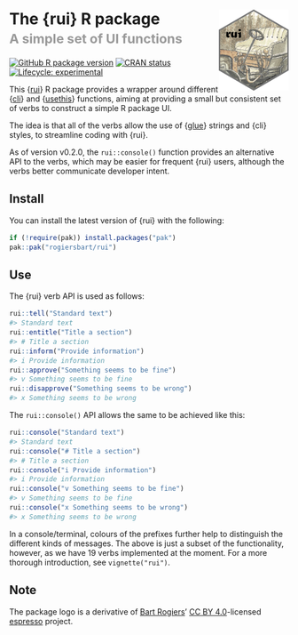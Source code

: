 
<!-- README.md is generated from README.Rmd. Please edit that file -->

# The {rui} R package<img src="man/figures/logo.png" align="right" width="25%"/><br><small><font color="#999">A simple set of UI functions</font></small>

<!-- badges: start -->

[![GitHub R package
version](https://img.shields.io/github/r-package/v/rogiersbart/rui?label=version)](https://github.com/rogiersbart/rui)
[![CRAN
status](https://www.r-pkg.org/badges/version/rui)](https://CRAN.R-project.org/package=rui)
[![Lifecycle:
experimental](https://img.shields.io/badge/lifecycle-experimental-orange.svg)](https://www.tidyverse.org/lifecycle/#experimental)
<!-- badges: end -->

This {[rui](https://rogiersbart.github.io/rui)} R package provides a
wrapper around different {[cli](https://cli.r-lib.org/)} and
{[usethis](https://usethis.r-lib.org/)} functions, aiming at providing a
small but consistent set of verbs to construct a simple R package UI.

The idea is that all of the verbs allow the use of
{[glue](https://glue.tidyverse.org/)} strings and {cli} styles, to
streamline coding with {rui}.

As of version v0.2.0, the `rui::console()` function provides an
alternative API to the verbs, which may be easier for frequent {rui}
users, although the verbs better communicate developer intent.

## Install

You can install the latest version of {rui} with the following:

``` r
if (!require(pak)) install.packages("pak")
pak::pak("rogiersbart/rui")
```

## Use

The {rui} verb API is used as follows:

``` r
rui::tell("Standard text")
#> Standard text
rui::entitle("Title a section")
#> # Title a section
rui::inform("Provide information")
#> i Provide information
rui::approve("Something seems to be fine")
#> v Something seems to be fine
rui::disapprove("Something seems to be wrong")
#> x Something seems to be wrong
```

The `rui::console()` API allows the same to be achieved like this:

``` r
rui::console("Standard text")
#> Standard text
rui::console("# Title a section")
#> # Title a section
rui::console("i Provide information")
#> i Provide information
rui::console("v Something seems to be fine")
#> v Something seems to be fine
rui::console("x Something seems to be wrong")
#> x Something seems to be wrong
```

In a console/terminal, colours of the prefixes further help to
distinguish the different kinds of messages. The above is just a subset
of the functionality, however, as we have 19 verbs implemented at the
moment. For a more thorough introduction, see `vignette("rui")`.

## Note

The package logo is a derivative of [Bart
Rogiers](https://rogiersbart.github.io)’ [CC BY
4.0](https://creativecommons.org/licenses/by/4.0)-licensed
[espresso](https://rogiersbart.github.io/espresso) project.
